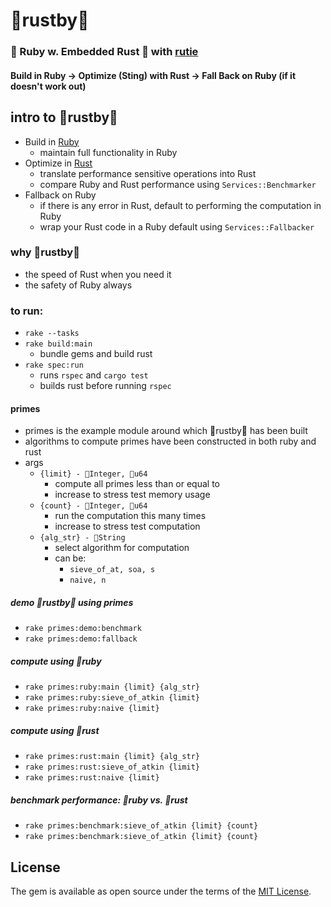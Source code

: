 # 🦀rustby🐝

### 💎 Ruby w. Embedded Rust 🦀  with [rutie](https://github.com/danielpclark/rutie)

#### Build in Ruby  ->  Optimize (Sting) with Rust  ->  Fall Back on Ruby (if it doesn't work out)

## intro to 🦀rustby🐝

- Build in [Ruby](https://www.ruby-lang.org/en/)
  - maintain full functionality in Ruby
- Optimize in [Rust](https://www.rust-lang.org/)
  - translate performance sensitive operations into Rust
  - compare Ruby and Rust performance using `Services::Benchmarker`
- Fallback on Ruby
  - if there is any error in Rust, default to performing the computation in Ruby
  - wrap your Rust code in a Ruby default using `Services::Fallbacker`

### why 🦀rustby🐝

- the speed of Rust when you need it
- the safety of Ruby always

### to run:

- `rake --tasks`
- `rake build:main`
  - bundle gems and build rust
- `rake spec:run`
  - runs `rspec` and `cargo test`
  - builds rust before running `rspec`

#### primes

  - primes is the example module around which 🦀rustby🐝 has been built
  - algorithms to compute primes have been constructed in both ruby and rust
  - args
    - `{limit} - 💎Integer, 🦀u64`
      - compute all primes less than or equal to
      - increase to stress test memory usage
    - `{count} - 💎Integer, 🦀u64`
      - run the computation this many times
      - increase to stress test computation
    - `{alg_str} - 💎String`
      - select algorithm for computation
      - can be:
        - `sieve_of_at, soa, s`
        - `naive, n`

##### demo 🦀rustby🐝 using primes

- `rake primes:demo:benchmark`
- `rake primes:demo:fallback`

##### compute using 💎ruby

 - `rake primes:ruby:main {limit} {alg_str}`
 - `rake primes:ruby:sieve_of_atkin {limit}`
 - `rake primes:ruby:naive {limit}`

##### compute using 🦀rust

 - `rake primes:rust:main {limit} {alg_str}`
 - `rake primes:rust:sieve_of_atkin {limit}`
 - `rake primes:rust:naive {limit}`

##### benchmark performance: 💎ruby vs. 🦀rust

 - `rake primes:benchmark:sieve_of_atkin {limit} {count}`
 - `rake primes:benchmark:sieve_of_atkin {limit} {count}`

## License

The gem is available as open source under the terms of the [MIT License](https://opensource.org/licenses/MIT).
